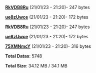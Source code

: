 [**RkVDB8Ru**](/data/RkVDB8Ru.txt) (21/01/23 - 21:20)- 247 bytes

[**ue8zUwce**](/data/ue8zUwce.txt) (21/01/23 - 21:20)- 172 bytes

[**RkVDB8Ru**](/data/RkVDB8Ru.txt) (21/01/23 - 21:20)- 247 bytes

[**ue8zUwce**](/data/ue8zUwce.txt) (21/01/23 - 21:20)- 172 bytes

[**75XMNmcY**](/data/75XMNmcY.txt) (21/01/23 - 21:20)- 316 bytes

**Total Datas**: 5748

**Total Size**: 34.12 MB / 34.1 MB